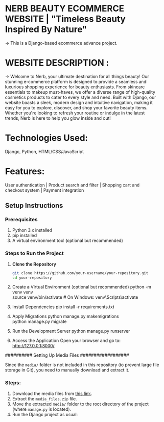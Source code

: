 # NERB BEAUTY ECOMMERCE WEBSITE | "Timeless Beauty Inspired By Nature"

-> This is a Django-based ecommerce advance project. 

# WEBSITE DESCRIPTION :
-> Welcome to Nerb, your ultimate destination for all things beauty! Our stunning e-commerce platform is designed to provide a seamless and luxurious shopping experience for beauty enthusiasts. From skincare essentials to makeup must-haves, we offer a diverse range of high-quality cosmetics products to cater to every style and need. Built with Django, our website boasts a sleek, modern design and intuitive navigation, making it easy for you to explore, discover, and shop your favorite beauty items. Whether you're looking to refresh your routine or indulge in the latest trends, Nerb is here to help you glow inside and out!

# Technologies Used:

Django,
Python,
HTML/CSS/JavaScript

# Features:

User authentication |
Product search and filter |
Shopping cart and checkout system |
Payment integration
 

## Setup Instructions ## 

### Prerequisites  
1. Python 3.x installed  
2. pip installed  
3. A virtual environment tool (optional but recommended)  

### Steps to Run the Project  

1. **Clone the Repository**  
   ```bash
   git clone https://github.com/your-username/your-repository.git  
   cd your-repository
2. Create a Virtual Environment (optional but recommended)
   python -m venv venv  
   source venv/bin/activate  # On Windows: venv\Scripts\activate

3. Install Dependencies
   pip install -r requirements.txt  

4. Apply Migrations
   python manage.py makemigrations  
   python manage.py migrate

5. Run the Development Server
   python manage.py runserver  

6. Access the Application
   Open your browser and go to: http://127.0.0.1:8000/

########## Setting Up Media Files ##################

Since the `media/` folder is not included in this repository (to prevent large file storage in Git), you need to manually download and extract it.

### Steps:
1. Download the media files from [this link]((https://drive.google.com/file/d/1YJMQptrTiNo-M-GrD1Xb5ft8zv6JMnmi/view?usp=drive_link)).
2. Extract the `media_files.zip` file.
3. Move the extracted `media/` folder to the root directory of the project (where `manage.py` is located).
4. Run the Django project as usual:






